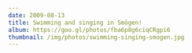 ```yaml
---
date: 2009-08-13
title: Swimming and singing in Smögen!
album: https://goo.gl/photos/fba6p8g6ciqCRgpi6
thumbnail: /img/photos/swimming-singing-smogen.jpg
---
```


